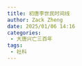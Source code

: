 ```yaml
---
title: 初唐李世民时间线
author: Zack Zheng
date: 2025/01/06 14:16
categories:
 - 大唐兴亡三百年
tags:
 - 社科
---
```

 

<simple-img src="https://gitee.com/zackzhengxy/picGallery/raw/main/imgs/初唐李世民期.png"></simple-img>   


